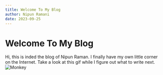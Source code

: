 ```yaml
---
title: Welcome To My Blog
author: Nipun Ramani
date: 2023-09-25
---
```


# Welcome To My Blog
Hi, this is inded the blog of Nipun Raman. I finally have my own little corner on the Internet. Take a look at this gif while I figure out what to write next.  
![Monkey](https://cdn.discordapp.com/attachments/727946110399938666/1091295778552692747/orangemonkey_2.gif)
